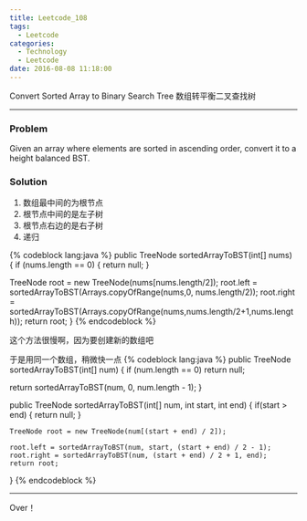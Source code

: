```yaml
---
title: Leetcode_108
tags:
  - Leetcode
categories:
  - Technology
  - Leetcode
date: 2016-08-08 11:18:00
---
```

Convert Sorted Array to Binary Search Tree
数组转平衡二叉查找树
<!-- more -->

***

### Problem
Given an array where elements are sorted in ascending order, convert it to a height balanced BST.


### Solution 
1. 数组最中间的为根节点
2. 根节点中间的是左子树
3. 根节点右边的是右子树
4. 递归

{% codeblock lang:java  %}
public TreeNode sortedArrayToBST(int[] nums) {
  if (nums.length == 0) {
    return null;
  }

  TreeNode root = new TreeNode(nums[nums.length/2]);
  root.left = sortedArrayToBST(Arrays.copyOfRange(nums,0, nums.length/2));
  root.right = sortedArrayToBST(Arrays.copyOfRange(nums,nums.length/2+1,nums.length));
  return root;
}
{% endcodeblock %}

这个方法很慢啊，因为要创建新的数组吧

于是用同一个数组，稍微快一点
{% codeblock lang:java  %}
public TreeNode sortedArrayToBST(int[] num) {
  if (num.length == 0)
    return null;
 
  return sortedArrayToBST(num, 0, num.length - 1);
}

public TreeNode sortedArrayToBST(int[] num, int start, int end) {
    if(start > end) {
        return null;
    }
    
    TreeNode root = new TreeNode(num[(start + end) / 2]);
    
    root.left = sortedArrayToBST(num, start, (start + end) / 2 - 1);
    root.right = sortedArrayToBST(num, (start + end) / 2 + 1, end);
    return root;
}
{% endcodeblock %}

*** 

Over！










































